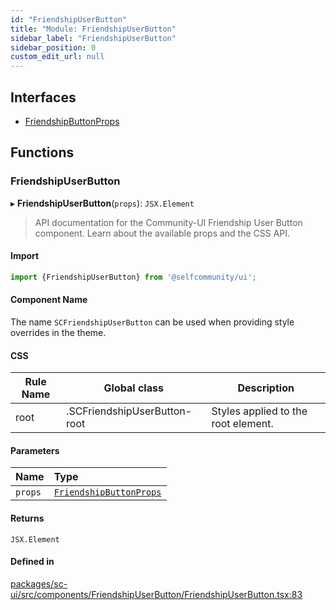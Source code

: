 ```yaml
---
id: "FriendshipUserButton"
title: "Module: FriendshipUserButton"
sidebar_label: "FriendshipUserButton"
sidebar_position: 0
custom_edit_url: null
---
```


## Interfaces

- [FriendshipButtonProps](../interfaces/FriendshipUserButton.FriendshipButtonProps)

## Functions

### FriendshipUserButton

▸ **FriendshipUserButton**(`props`): `JSX.Element`

> API documentation for the Community-UI Friendship User Button component. Learn about the available props and the CSS API.

#### Import

```jsx
import {FriendshipUserButton} from '@selfcommunity/ui';
```

#### Component Name

The name `SCFriendshipUserButton` can be used when providing style overrides in the theme.

#### CSS

|Rule Name|Global class|Description|
|---|---|---|
|root|.SCFriendshipUserButton-root|Styles applied to the root element.|

#### Parameters

| Name | Type |
| :------ | :------ |
| `props` | [`FriendshipButtonProps`](../interfaces/FriendshipUserButton.FriendshipButtonProps) |

#### Returns

`JSX.Element`

#### Defined in

[packages/sc-ui/src/components/FriendshipUserButton/FriendshipUserButton.tsx:83](https://github.com/selfcommunity/community-ui/blob/80e4c04/packages/sc-ui/src/components/FriendshipUserButton/FriendshipUserButton.tsx#L83)
